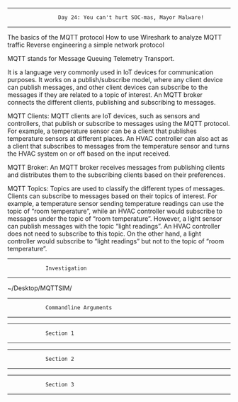 ******************************************************************************************************************************
                    Day 24: You can't hurt SOC-mas, Mayor Malware!
******************************************************************************************************************************

The basics of the MQTT protocol
How to use Wireshark to analyze MQTT traffic
Reverse engineering a simple network protocol

MQTT stands for Message Queuing Telemetry Transport.

It is a language very commonly used in IoT devices for communication purposes. It works on a publish/subscribe model, where any client device can publish messages, and other client devices can subscribe to the messages if they are related to a topic of interest. An MQTT broker connects the different clients, publishing and subscribing to messages.

MQTT Clients: MQTT clients are IoT devices, such as sensors and controllers, that publish or subscribe to messages using the MQTT protocol. For example, a temperature sensor can be a client that publishes temperature sensors at different places. An HVAC controller can also act as a client that subscribes to messages from the temperature sensor and turns the HVAC system on or off based on the input received.

MQTT Broker: An MQTT broker receives messages from publishing clients and distributes them to the subscribing clients based on their preferences.

MQTT Topics: Topics are used to classify the different types of messages. Clients can subscribe to messages based on their topics of interest. For example, a temperature sensor sending temperature readings can use the topic of “room temperature”, while an HVAC controller would subscribe to messages under the topic of “room temperature”. However, a light sensor can publish messages with the topic “light readings”. An HVAC controller does not need to subscribe to this topic. On the other hand, a light controller would subscribe to “light readings” but not to the topic of “room temperature”.



******************************************
                Investigation
******************************************        

~/Desktop/MQTTSIM/










*****************************************************
                Commandline Arguments
*****************************************************











*****************************************************
                Section 1
*****************************************************

*****************************************************
                Section 2
*****************************************************

*****************************************************
                Section 3
*****************************************************